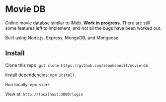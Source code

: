 Movie DB
=

Online movie databse similar to IMdb. **Work in progress**. There are still some features left to implement, and not all the bugs have been worked out.

Built using Node.js, Express, MongoDB, and Mongoose.

Install
-

Clone this repo: `git clone https://github.com/seankoneill/movie-db`

Install dependencies: `npm install`

Run locally: `npm start`

View at: `http://localhost:3000/login`
